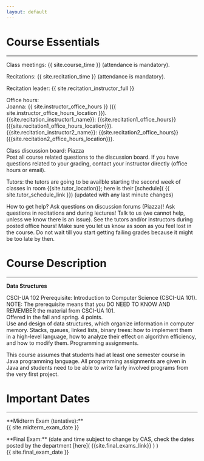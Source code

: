 ```yaml
---
layout: default 
---
```


# Course Essentials
--- 


<p class="hang" markdown="1"><span class="emph">Class meetings:</span> {{ site.course_time }} 
(attendance is mandatory).</p>

<p class="hang" markdown="1"><span class="emph">Recitations:</span> {{ site.recitation_time }} 
(attendance is mandatory).</p>

<p class="hang" markdown="1"><span class="emph">Recitation leader:</span>   {{ site.recitation_instructor_full }} </p>
   
<p class="hang" markdown="1"><span class="emph">Office hours:</span> <br>
<span class="name">Joanna:</span> 
{{ site.instructor_office_hours }} ({{ site.instructor_office_hours_location }}).
<br>
<span class="name">{{site.recitation_instructor1_name}}:</span> {{site.recitation1_office_hours}} ({{site.recitation1_office_hours_location}}).  
<br>
<span class="name">{{site.recitation_instructor2_name}}:</span> {{site.recitation2_office_hours}} ({{site.recitation2_office_hours_location}}).  
</p>


<p class="hang" markdown="1"><span class="emph">Class discussion board:</span> Piazza <br>
Post all course related questions to the discussion board. If you have questions
related to your grading, contact your instructor directly (office hours or email). 
</p> 

<p class="hang" markdown="1"><span class="emph">Tutors:</span>  the tutors are going to be availble starting 
the second week of classes in room {{site.tutor_location}}; here is their [schedule]( {{ site.tutor_schedule_link }}) (updated with any last minute changes) 
</p>
    

<p class="hang" markdown="1"><span class="emph">How to get help?</span> 
Ask questions on discussion forums (Piazza)! Ask questions in recitations and during lectures!
Talk to us (we cannot help, unless we know there is an issue). 
See the tutors and/or instructors during posted office hours! 
Make sure you let us know as soon as you feel lost in the course. Do not wait till you 
start getting failing grades because it might be too late by then. 
</p>



# Course Description
--- 
**Data Structures**

CSCI-UA 102 Prerequisite: Introduction to Computer Science (CSCI-UA 101). <br>
NOTE: The prerequisite means that you DO NEED TO KNOW AND REMEMBER the material from CSCI-UA 101.<br> 
Offered in the fall and spring. 4 points.<br>
Use and design of data structures, which organize information in 
computer memory. Stacks, queues, linked lists, binary trees: 
how to implement them in a high-level language, how to analyze their 
effect on algorithm efficiency, and how to modify them. 
Programming assignments.<br>

This course assumes that students had at least one semester course in Java programming language. 
All programming assignments are given in Java and students need to be able to write fairly involved
programs from the very first project. 

# Important Dates
--- 

<p class="hang" markdown="1"> **Midterm Exam (tentative):** <br>
{{ site.midterm_exam_date }} 
</p> 
<p class="hang" markdown="1"> **Final Exam:**
(date and time subject to change by CAS, check the dates posted by the department 
[here]( {{site.final_exams_link}} ) ) <br> 
{{ site.final_exam_date }} 


<br>
<br>
		
